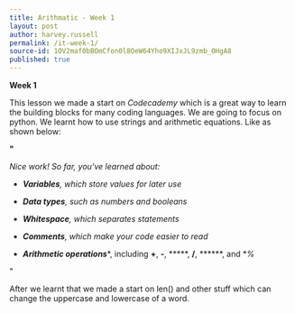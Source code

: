 ```yaml
---
title: Arithmatic - Week 1
layout: post
author: harvey.russell
permalink: /it-week-1/
source-id: 1OV2maf0bBOmCfon0l8OeW64Yho9XIJxJL9zmb_0HgA8
published: true
---
```

**Week 1**

This lesson we made a start on *Codecademy* which is a great way to learn the building blocks for many coding languages. We are going to focus on python. We learnt how to use strings and arithmetic equations. Like as shown below:

**"**

*Nice work! So far, you've learned about:*

* **_Variables_***, which store values for later use*

* **_Data types_***, such as numbers and booleans*

* **_Whitespace_***, which separates statements*

* **_Comments_***, which make your code easier to read*

* **_Arithmetic operations_***, including **+**, **-**, *****, **/**, ******, and **%*

"

After we learnt that we made a start on len() and other stuff which can change the uppercase and lowercase of a word.

